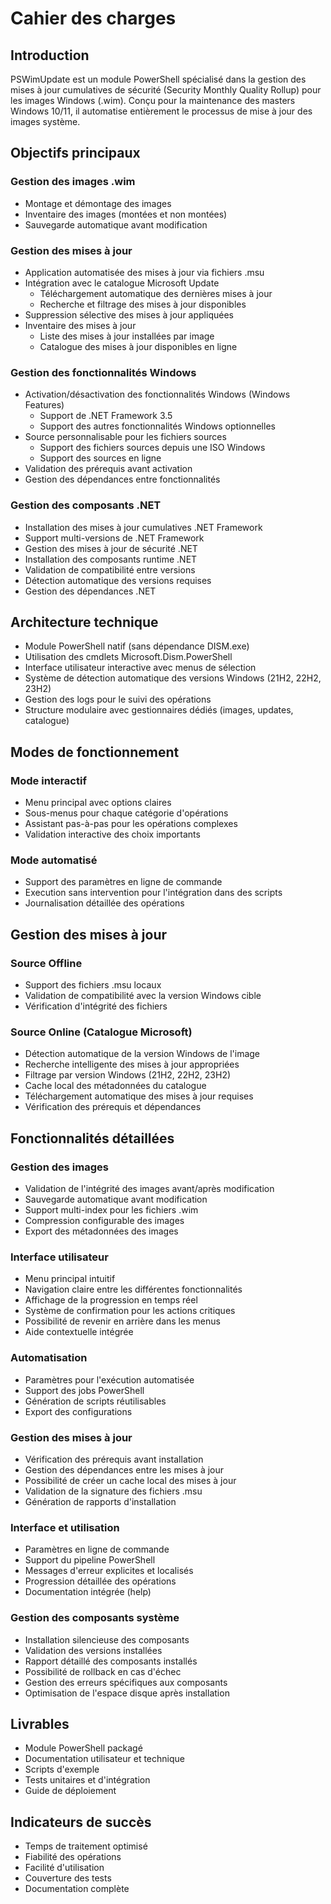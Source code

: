 # Cahier des charges

## Introduction
PSWimUpdate est un module PowerShell spécialisé dans la gestion des mises à jour cumulatives de sécurité (Security Monthly Quality Rollup) pour les images Windows (.wim). Conçu pour la maintenance des masters Windows 10/11, il automatise entièrement le processus de mise à jour des images système.

## Objectifs principaux

### Gestion des images .wim
- Montage et démontage des images
- Inventaire des images (montées et non montées)
- Sauvegarde automatique avant modification

### Gestion des mises à jour
- Application automatisée des mises à jour via fichiers .msu
- Intégration avec le catalogue Microsoft Update
    * Téléchargement automatique des dernières mises à jour
    * Recherche et filtrage des mises à jour disponibles
- Suppression sélective des mises à jour appliquées
- Inventaire des mises à jour
    * Liste des mises à jour installées par image
    * Catalogue des mises à jour disponibles en ligne

### Gestion des fonctionnalités Windows
- Activation/désactivation des fonctionnalités Windows (Windows Features)
    * Support de .NET Framework 3.5
    * Support des autres fonctionnalités Windows optionnelles
- Source personnalisable pour les fichiers sources
    * Support des fichiers sources depuis une ISO Windows
    * Support des sources en ligne
- Validation des prérequis avant activation
- Gestion des dépendances entre fonctionnalités

### Gestion des composants .NET
- Installation des mises à jour cumulatives .NET Framework
- Support multi-versions de .NET Framework
- Gestion des mises à jour de sécurité .NET
- Installation des composants runtime .NET
- Validation de compatibilité entre versions
- Détection automatique des versions requises
- Gestion des dépendances .NET

## Architecture technique
- Module PowerShell natif (sans dépendance DISM.exe)
- Utilisation des cmdlets Microsoft.Dism.PowerShell
- Interface utilisateur interactive avec menus de sélection
- Système de détection automatique des versions Windows (21H2, 22H2, 23H2)
- Gestion des logs pour le suivi des opérations
- Structure modulaire avec gestionnaires dédiés (images, updates, catalogue)

## Modes de fonctionnement
### Mode interactif
- Menu principal avec options claires
- Sous-menus pour chaque catégorie d'opérations
- Assistant pas-à-pas pour les opérations complexes
- Validation interactive des choix importants

### Mode automatisé
- Support des paramètres en ligne de commande
- Execution sans intervention pour l'intégration dans des scripts
- Journalisation détaillée des opérations

## Gestion des mises à jour
### Source Offline
- Support des fichiers .msu locaux
- Validation de compatibilité avec la version Windows cible
- Vérification d'intégrité des fichiers

### Source Online (Catalogue Microsoft)
- Détection automatique de la version Windows de l'image
- Recherche intelligente des mises à jour appropriées
- Filtrage par version Windows (21H2, 22H2, 23H2)
- Cache local des métadonnées du catalogue
- Téléchargement automatique des mises à jour requises
- Vérification des prérequis et dépendances

## Fonctionnalités détaillées

### Gestion des images
- Validation de l'intégrité des images avant/après modification
- Sauvegarde automatique avant modification
- Support multi-index pour les fichiers .wim
- Compression configurable des images
- Export des métadonnées des images

### Interface utilisateur
- Menu principal intuitif
- Navigation claire entre les différentes fonctionnalités
- Affichage de la progression en temps réel
- Système de confirmation pour les actions critiques
- Possibilité de revenir en arrière dans les menus
- Aide contextuelle intégrée

### Automatisation
- Paramètres pour l'exécution automatisée
- Support des jobs PowerShell
- Génération de scripts réutilisables
- Export des configurations

### Gestion des mises à jour
- Vérification des prérequis avant installation
- Gestion des dépendances entre les mises à jour
- Possibilité de créer un cache local des mises à jour
- Validation de la signature des fichiers .msu
- Génération de rapports d'installation

### Interface et utilisation
- Paramètres en ligne de commande
- Support du pipeline PowerShell
- Messages d'erreur explicites et localisés
- Progression détaillée des opérations
- Documentation intégrée (help)

### Gestion des composants système
- Installation silencieuse des composants
- Validation des versions installées
- Rapport détaillé des composants installés
- Possibilité de rollback en cas d'échec
- Gestion des erreurs spécifiques aux composants
- Optimisation de l'espace disque après installation

## Livrables
- Module PowerShell packagé
- Documentation utilisateur et technique
- Scripts d'exemple
- Tests unitaires et d'intégration
- Guide de déploiement

## Indicateurs de succès
- Temps de traitement optimisé
- Fiabilité des opérations
- Facilité d'utilisation
- Couverture des tests
- Documentation complète